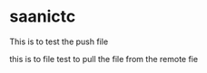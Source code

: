 # saanictc

This is to test the push file 

this is to file test to pull the file from the remote fie  

